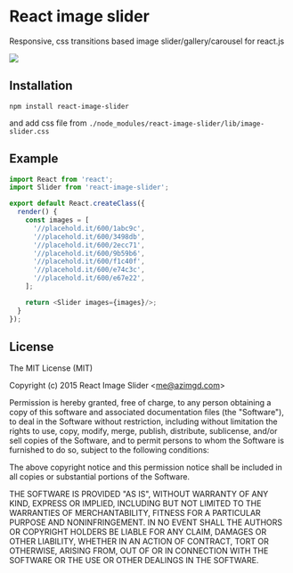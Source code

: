 # React image slider
Responsive, css transitions based image slider/gallery/carousel for react.js

![](https://github.com/azimgd/react-image-slider/blob/master/docs/slider.gif?raw=true)

## Installation

```
npm install react-image-slider
```

and add css file from `./node_modules/react-image-slider/lib/image-slider.css`

## Example

```javascript
import React from 'react';
import Slider from 'react-image-slider';

export default React.createClass({
  render() {
    const images = [
      '//placehold.it/600/1abc9c',
      '//placehold.it/600/3498db',
      '//placehold.it/600/2ecc71',
      '//placehold.it/600/9b59b6',
      '//placehold.it/600/f1c40f',
      '//placehold.it/600/e74c3c',
      '//placehold.it/600/e67e22',
    ];

    return <Slider images={images}/>;
  }
});
```

## License

The MIT License (MIT)

Copyright (c) 2015 React Image Slider &lt;me@azimgd.com&gt;

Permission is hereby granted, free of charge, to any person obtaining a copy
of this software and associated documentation files (the "Software"), to deal
in the Software without restriction, including without limitation the rights
to use, copy, modify, merge, publish, distribute, sublicense, and/or sell
copies of the Software, and to permit persons to whom the Software is
furnished to do so, subject to the following conditions:

The above copyright notice and this permission notice shall be included in
all copies or substantial portions of the Software.

THE SOFTWARE IS PROVIDED "AS IS", WITHOUT WARRANTY OF ANY KIND, EXPRESS OR
IMPLIED, INCLUDING BUT NOT LIMITED TO THE WARRANTIES OF MERCHANTABILITY,
FITNESS FOR A PARTICULAR PURPOSE AND NONINFRINGEMENT. IN NO EVENT SHALL THE
AUTHORS OR COPYRIGHT HOLDERS BE LIABLE FOR ANY CLAIM, DAMAGES OR OTHER
LIABILITY, WHETHER IN AN ACTION OF CONTRACT, TORT OR OTHERWISE, ARISING FROM,
OUT OF OR IN CONNECTION WITH THE SOFTWARE OR THE USE OR OTHER DEALINGS IN
THE SOFTWARE.
